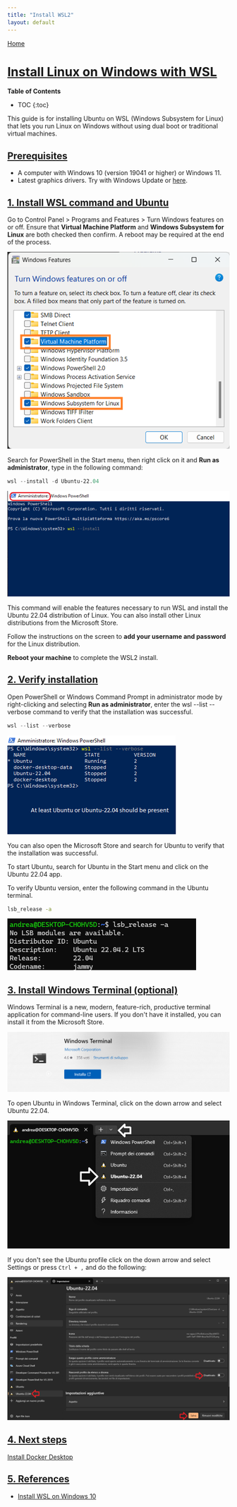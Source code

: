```yaml
---
title: "Install WSL2"
layout: default
---
```


[Home](../index.md)

# [Install Linux on Windows with WSL](#install-linux-on-windows-with-wsl) <!-- omit in toc -->

__Table of Contents__
* TOC
{:toc}

This guide is for installing Ubuntu on WSL (Windows Subsystem for Linux) that lets you run Linux on Windows without using dual boot or traditional virtual machines.

## [Prerequisites](#prerequisites)

- A computer with Windows 10 (version 19041 or higher) or Windows 11.
- Latest graphics drivers. Try with Windows Update or [here](https://learn.microsoft.com/en-us/windows/wsl/tutorials/gui-apps#prerequisites).

## [1. Install WSL command and Ubuntu](#1-install-wsl-command-and-ubuntu)

Go to Control Panel > Programs and Features > Turn Windows features on or off. Ensure that __Virtual Machine Platform__ and __Windows Subsystem for Linux__ are both checked then confirm. A reboot may be required at the end of the process.

![Windows Feature Activation](./images/windows-feature-activation.png)

Search for PowerShell in the Start menu, then right click on it and __Run as administrator__, type in the following command:

``` PowerShell
wsl --install -d Ubuntu-22.04
```

![install_wsl](./images/install_wsl.png)

This command will enable the features necessary to run WSL and install the Ubuntu 22.04 distribution of Linux. You can also install other Linux distributions from the Microsoft Store.

Follow the instructions on the screen to **add your username and password** for the Linux distribution.

**Reboot your machine** to complete the WSL2 install.

## [2. Verify installation](#2-verify-installation)

Open PowerShell or Windows Command Prompt in administrator mode by right-clicking and selecting **Run as administrator**, enter the wsl --list --verbose command to verify that the installation was successful.

``` PowerShell
wsl --list --verbose
```

![verify_installation](./images/verify_install.png)

You can also open the Microsoft Store and search for Ubuntu to verify that the installation was successful.

To start Ubuntu, search for Ubuntu in the Start menu and click on the Ubuntu 22.04 app.

To verify Ubuntu version, enter the following command in the Ubuntu terminal.

``` bash
lsb_release -a
```

![ubuntu_version](./images/verify_install_ubuntu.png)

## [3. Install Windows Terminal (optional)](#3-install-windows-terminal-optional)

Windows Terminal is a new, modern, feature-rich, productive terminal application for command-line users. If you don't have it installed, you can install it from the Microsoft Store.

![windows_terminal](./images/windows_terminal.png)

To open Ubuntu in Windows Terminal, click on the down arrow and select Ubuntu 22.04.

![windows_terminal_ubuntu](./images/windows_terminal_ubuntu.png)

If you don't see the Ubuntu profile click on the down arrow and select Settings or press ```Ctrl + ,``` and do the following:

![windows_terminal_settings](./images/windows_terminal_settings.png)

## [4. Next steps](#4-next-steps)

[Install Docker Desktop](docker_installation.md)

## [5. References](#5-references)

- [Install WSL on Windows 10](https://docs.microsoft.com/en-us/windows/wsl/install-win10)
